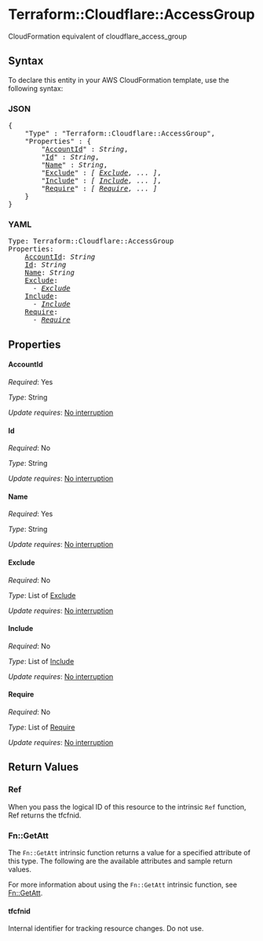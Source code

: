 # Terraform::Cloudflare::AccessGroup

CloudFormation equivalent of cloudflare_access_group

## Syntax

To declare this entity in your AWS CloudFormation template, use the following syntax:

### JSON

<pre>
{
    "Type" : "Terraform::Cloudflare::AccessGroup",
    "Properties" : {
        "<a href="#accountid" title="AccountId">AccountId</a>" : <i>String</i>,
        "<a href="#id" title="Id">Id</a>" : <i>String</i>,
        "<a href="#name" title="Name">Name</a>" : <i>String</i>,
        "<a href="#exclude" title="Exclude">Exclude</a>" : <i>[ <a href="exclude.md">Exclude</a>, ... ]</i>,
        "<a href="#include" title="Include">Include</a>" : <i>[ <a href="include.md">Include</a>, ... ]</i>,
        "<a href="#require" title="Require">Require</a>" : <i>[ <a href="require.md">Require</a>, ... ]</i>
    }
}
</pre>

### YAML

<pre>
Type: Terraform::Cloudflare::AccessGroup
Properties:
    <a href="#accountid" title="AccountId">AccountId</a>: <i>String</i>
    <a href="#id" title="Id">Id</a>: <i>String</i>
    <a href="#name" title="Name">Name</a>: <i>String</i>
    <a href="#exclude" title="Exclude">Exclude</a>: <i>
      - <a href="exclude.md">Exclude</a></i>
    <a href="#include" title="Include">Include</a>: <i>
      - <a href="include.md">Include</a></i>
    <a href="#require" title="Require">Require</a>: <i>
      - <a href="require.md">Require</a></i>
</pre>

## Properties

#### AccountId

_Required_: Yes

_Type_: String

_Update requires_: [No interruption](https://docs.aws.amazon.com/AWSCloudFormation/latest/UserGuide/using-cfn-updating-stacks-update-behaviors.html#update-no-interrupt)

#### Id

_Required_: No

_Type_: String

_Update requires_: [No interruption](https://docs.aws.amazon.com/AWSCloudFormation/latest/UserGuide/using-cfn-updating-stacks-update-behaviors.html#update-no-interrupt)

#### Name

_Required_: Yes

_Type_: String

_Update requires_: [No interruption](https://docs.aws.amazon.com/AWSCloudFormation/latest/UserGuide/using-cfn-updating-stacks-update-behaviors.html#update-no-interrupt)

#### Exclude

_Required_: No

_Type_: List of <a href="exclude.md">Exclude</a>

_Update requires_: [No interruption](https://docs.aws.amazon.com/AWSCloudFormation/latest/UserGuide/using-cfn-updating-stacks-update-behaviors.html#update-no-interrupt)

#### Include

_Required_: No

_Type_: List of <a href="include.md">Include</a>

_Update requires_: [No interruption](https://docs.aws.amazon.com/AWSCloudFormation/latest/UserGuide/using-cfn-updating-stacks-update-behaviors.html#update-no-interrupt)

#### Require

_Required_: No

_Type_: List of <a href="require.md">Require</a>

_Update requires_: [No interruption](https://docs.aws.amazon.com/AWSCloudFormation/latest/UserGuide/using-cfn-updating-stacks-update-behaviors.html#update-no-interrupt)

## Return Values

### Ref

When you pass the logical ID of this resource to the intrinsic `Ref` function, Ref returns the tfcfnid.

### Fn::GetAtt

The `Fn::GetAtt` intrinsic function returns a value for a specified attribute of this type. The following are the available attributes and sample return values.

For more information about using the `Fn::GetAtt` intrinsic function, see [Fn::GetAtt](https://docs.aws.amazon.com/AWSCloudFormation/latest/UserGuide/intrinsic-function-reference-getatt.html).

#### tfcfnid

Internal identifier for tracking resource changes. Do not use.

